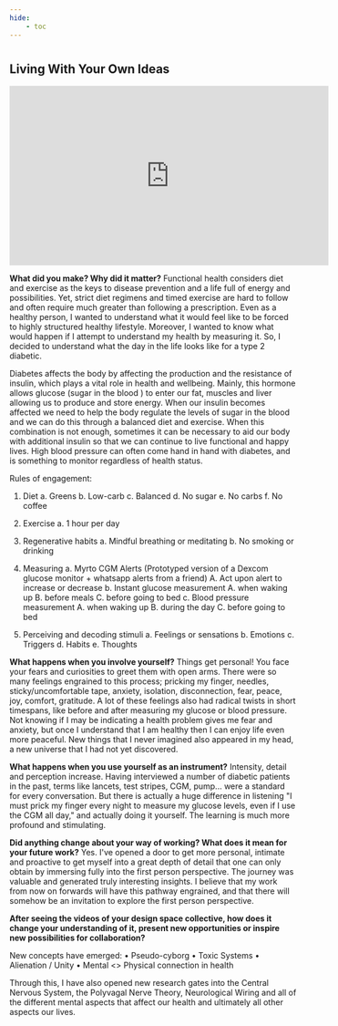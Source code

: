 ```yaml
---
hide:
    - toc
---
```

#
## Living With Your Own Ideas


<iframe width="560" height="315" src="https://www.youtube.com/embed/2No1AGCUVHg" title="YouTube video player" frameborder="0" allow="accelerometer; autoplay; clipboard-write; encrypted-media; gyroscope; picture-in-picture" allowfullscreen></iframe>


**What did you make? Why did it matter?**
Functional health considers diet and exercise as the keys to disease prevention and a life full of energy and possibilities. Yet, strict diet regimens and timed exercise are hard to follow and often require much greater than following a prescription. Even as a healthy person, I wanted to understand what it would feel like to be forced to highly structured healthy lifestyle. Moreover, I wanted to know what would happen if I attempt to understand my health by measuring it. So, I decided to understand what the day in the life looks like for a type 2 diabetic.

Diabetes affects the body by affecting the production and the resistance of insulin, which plays a vital role in health and wellbeing. Mainly, this hormone allows glucose (sugar in the blood ) to enter our fat, muscles and liver allowing us to produce and store energy. When our insulin becomes affected we need to help the body regulate the levels of sugar in the blood and we can do this through a balanced diet and exercise. When this combination is not enough, sometimes it can be necessary to aid our body with additional insulin so that we can continue to live functional and happy lives. High blood pressure can often come hand in hand with diabetes, and is something to monitor regardless of health status.

Rules of engagement:
1.	Diet
  a.	Greens
  b.	Low-carb
  c.	Balanced
  d.	No sugar
  e.	No carbs
  f.	No coffee

2.	Exercise
  a.	1 hour per day

3.	Regenerative habits
  a.	Mindful breathing or meditating
  b.	No smoking or drinking

4.	Measuring
  a.	Myrto CGM Alerts (Prototyped version of a Dexcom glucose monitor + whatsapp alerts from a friend)
      A.	Act upon alert to increase or decrease
  b.	Instant glucose measurement
      A.	when waking up
      B.	before meals
      C.	before going to bed
  c.	Blood pressure measurement
      A.	when waking up
      B.	during the day
      C.	before going to bed

5.	Perceiving and decoding stimuli
  a.	Feelings or sensations
  b.	Emotions
  c.	Triggers
  d.	Habits
  e.	Thoughts


**What happens when you involve yourself?**
Things get personal! You face your fears and curiosities to greet them with open arms. There were so many feelings engrained to this process; pricking my finger, needles, sticky/uncomfortable tape, anxiety, isolation, disconnection, fear, peace, joy, comfort, gratitude. A lot of these feelings also had radical twists in short timespans, like before and after measuring my glucose or blood pressure. Not knowing if I may be indicating a health problem gives me fear and anxiety, but once I understand that I am healthy then I can enjoy life even more peaceful. New things that I never imagined also appeared in my head, a new universe that I had not yet discovered.

**What happens when you use yourself as an instrument?**
Intensity, detail and perception increase. Having interviewed a number of diabetic patients in the past, terms like lancets, test stripes, CGM, pump... were a standard for every conversation. But there is actually a huge difference in listening "I must prick my finger every night to measure my glucose levels, even if I use the CGM all day," and actually doing it yourself. The learning is much more profound and stimulating.

**Did anything change about your way of working? What does it mean for your future work?**
Yes. I've opened a door to get more personal, intimate and proactive to get myself into a great depth of detail that one can only obtain by immersing fully into the first person perspective. The journey was valuable and generated truly interesting insights. I believe that my work from now on forwards will have this pathway engrained, and that there will somehow be an invitation to explore the first person perspective.

**After seeing the videos of your design space collective, how does it change your understanding of it, present new opportunities or inspire new possibilities for collaboration?**

New concepts have emerged:
•	Pseudo-cyborg
•	Toxic Systems
•	Alienation / Unity
•	Mental <> Physical connection in health

Through this, I have also opened new research gates into the Central Nervous System, the Polyvagal Nerve Theory, Neurological Wiring and all of the different mental aspects that affect our health and ultimately all other aspects our lives.
